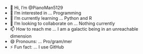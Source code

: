 - 👋 Hi, I’m @PianoMan5129
- 👀 I’m interested in ... Programming
- 🌱 I’m currently learning ... Python and R
- 💞️ I’m looking to collaborate on ... Nothing currently
- 📫 How to reach me ... I am a galactic being in an unreachable dimension
- 😄 Pronouns: ... Pro/gram/mer
- ⚡ Fun fact: ... I use GitHub

<!---
PianoMan5129/PianoMan5129 is a ✨ special ✨ repository because its `README.md` (this file) appears on your GitHub profile.
You can click the Preview link to take a look at your changes.
--->
